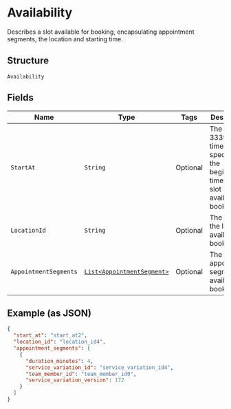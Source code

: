 
# Availability

Describes a slot available for booking, encapsulating appointment segments, the location and starting time.

## Structure

`Availability`

## Fields

| Name | Type | Tags | Description | Getter |
|  --- | --- | --- | --- | --- |
| `StartAt` | `String` | Optional | The RFC 3339 timestamp specifying the beginning time of the slot available for booking. | String getStartAt() |
| `LocationId` | `String` | Optional | The ID of the location available for booking. | String getLocationId() |
| `AppointmentSegments` | [`List<AppointmentSegment>`](/doc/models/appointment-segment.md) | Optional | The list of appointment segments available for booking | List<AppointmentSegment> getAppointmentSegments() |

## Example (as JSON)

```json
{
  "start_at": "start_at2",
  "location_id": "location_id4",
  "appointment_segments": [
    {
      "duration_minutes": 4,
      "service_variation_id": "service_variation_id4",
      "team_member_id": "team_member_id0",
      "service_variation_version": 172
    }
  ]
}
```

